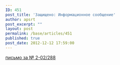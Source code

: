 ```yaml
---
ID: 451
post_title: 'Защищено: Информационное сообщение'
author: apsrt
post_excerpt: ""
layout: post
permalink: /base/articles/451
published: true
post_date: 2012-12-12 17:59:00
---
```

<a href="http://www.apsrt.ru/docs/aris22.doc"><span style="text-decoration:underline;">письмо за № 2-02/288</span></a>